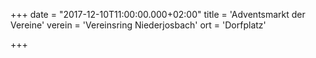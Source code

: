 +++
date = "2017-12-10T11:00:00.000+02:00"
title = 'Adventsmarkt der Vereine'
verein = 'Vereinsring Niederjosbach'
ort = 'Dorfplatz'

+++

      